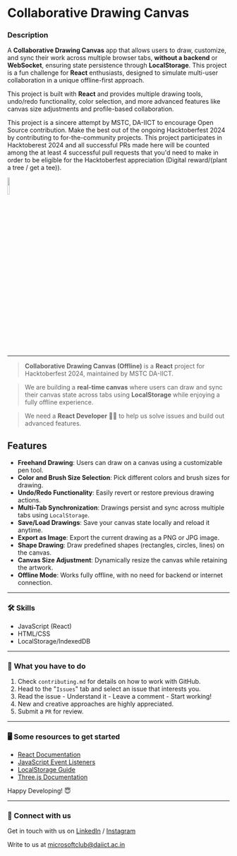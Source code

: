 # Collaborative Drawing Canvas 

### **Description**


A **Collaborative Drawing Canvas** app that allows users to draw, customize, and sync their work across multiple browser tabs, **without a backend** or **WebSocket**, ensuring state persistence through **LocalStorage**. This project is a fun challenge for **React** enthusiasts, designed to simulate multi-user collaboration in a unique offline-first approach.

This project is built with **React** and provides multiple drawing tools, undo/redo functionality, color selection, and more advanced features like canvas size adjustments and profile-based collaboration.


This project is a sincere attempt by MSTC, DA-IICT to encourage Open Source contribution. Make the best out of the ongoing Hacktoberfest 2024 by contributing to for-the-community projects. This project participates in Hacktoberest 2024 and all successful PRs made here will be counted among the at least 4 successful pull requests that you'd need to make in order to be eligible for the Hacktoberfest appreciation (Digital reward/(plant a tree / get a tee)).

<img src="https://res.cloudinary.com/dbvyvfe61/image/upload/v1619799241/Cicada%203301:%20Reinvented/MSTC_ffmo9v.png" width="10%">

---

> **Collaborative Drawing Canvas (Offline)** is a **React** project for Hacktoberfest 2024, maintained by MSTC DA-IICT.

> We are building a **real-time canvas** where users can draw and sync their canvas state across tabs using **LocalStorage** while enjoying a fully offline experience.

> We need a **React Developer** :technologist: to help us solve issues and build out advanced features.

## **Features**
- **Freehand Drawing**: Users can draw on a canvas using a customizable pen tool.
- **Color and Brush Size Selection**: Pick different colors and brush sizes for drawing.
- **Undo/Redo Functionality**: Easily revert or restore previous drawing actions.
- **Multi-Tab Synchronization**: Drawings persist and sync across multiple tabs using `LocalStorage`.
- **Save/Load Drawings**: Save your canvas state locally and reload it anytime.
- **Export as Image**: Export the current drawing as a PNG or JPG image.
- **Shape Drawing**: Draw predefined shapes (rectangles, circles, lines) on the canvas.
- **Canvas Size Adjustment**: Dynamically resize the canvas while retaining the artwork.
- **Offline Mode**: Works fully offline, with no need for backend or internet connection.

---

### :hammer_and_wrench: **Skills**
* JavaScript (React)
* HTML/CSS
* LocalStorage/IndexedDB

---

### :dart: **What you have to do**
1. Check `contributing.md` for details on how to work with GitHub.
2. Head to the "`Issues`" tab and select an issue that interests you.
3. Read the issue - Understand it - Leave a comment - Start working!
4. New and creative approaches are highly appreciated.
5. Submit a `PR` for review.

---

### :desktop_computer: **Some resources to get started**
- [React Documentation](https://reactjs.org/docs/getting-started.html)
- [JavaScript Event Listeners](https://developer.mozilla.org/en-US/docs/Web/API/EventListener)
- [LocalStorage Guide](https://developer.mozilla.org/en-US/docs/Web/API/Window/localStorage)
- [Three.js Documentation](https://threejs.org)

Happy Developing! :innocent:

---
  
### 🔗 Connect with us
Get in touch with us on [LinkedIn](https://www.linkedin.com/company/microsoft-student-technical-club-da-iict/) / [Instagram](https://www.instagram.com/mstc_daiict/)

Write to us at microsoftclub@daiict.ac.in


